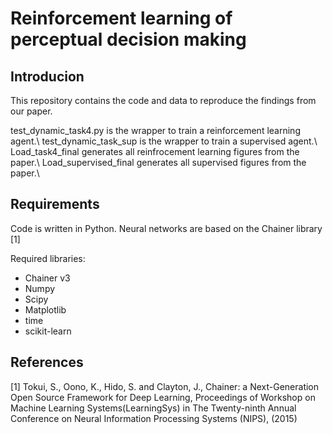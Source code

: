 # Reinforcement learning of perceptual decision making

## Introducion
This repository contains the code and data to reproduce the findings from our paper.

test_dynamic_task4.py is the wrapper to train a reinforcement learning agent.\\
test_dynamic_task_sup is the wrapper to train a supervised agent.\\
Load_task4_final generates all reinfrocement learning figures from the paper.\\
Load_supervised_final generates all supervised figures from the paper.\\

## Requirements
Code is written in Python. Neural networks are based on the Chainer library [1]

Required libraries:
- Chainer v3
- Numpy
- Scipy
- Matplotlib
- time
- scikit-learn

## References
[1] Tokui, S., Oono, K., Hido, S. and Clayton, J., Chainer: a Next-Generation Open Source Framework for Deep Learning, Proceedings of Workshop on Machine Learning Systems(LearningSys) in The Twenty-ninth Annual Conference on Neural Information Processing Systems (NIPS), (2015)
